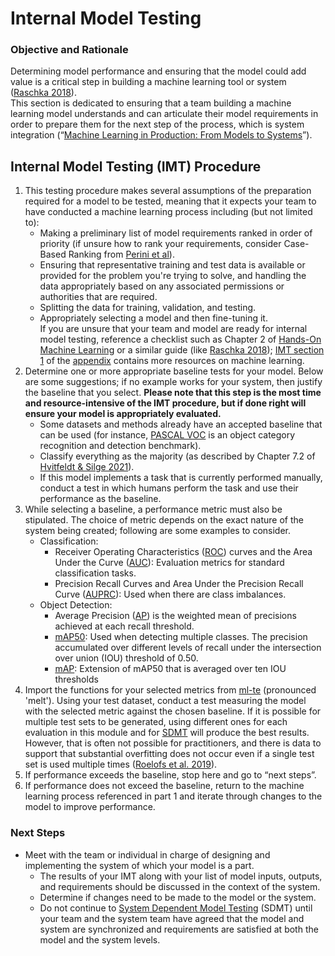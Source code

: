 # Internal Model Testing
### Objective and Rationale
Determining model performance and ensuring that the model could add value is a critical step in building a machine learning tool or system ([Raschka 2018](https://arxiv.org/pdf/1811.12808.pdf)).  
This section is dedicated to ensuring that a team building a machine learning model understands and can articulate their model requirements in order to prepare them for the next step of the process, which is system integration (“[Machine Learning in Production: From Models to Systems](https://ckaestne.medium.com/machine-learning-in-production-from-models-to-systems-e1422ec7cd65)”).  
## Internal Model Testing (IMT) Procedure
1. This testing procedure makes several assumptions of the preparation required for a model to be tested, meaning that it expects your team to have conducted a machine learning process including (but not limited to):
    * Making a preliminary list of model requirements ranked in order of priority (if unsure how to rank your requirements, consider Case-Based Ranking from [Perini et al](https://ieeexplore.ieee.org/stamp/stamp.jsp?tp=&arnumber=6249686)).
    * Ensuring that representative training and test data is available or provided for the problem you're trying to solve, and handling the data appropriately based on any associated permissions or authorities that are required.
    * Splitting the data for training, validation, and testing.
    * Appropriately selecting a model and then fine-tuning it.  
    If you are unsure that your team and model are ready for internal model testing, reference a checklist such as Chapter 2 of [Hands-On Machine Learning](https://learning.oreilly.com/library/view/hands-on-machine-learning/9781492032632/) or a similar guide (like [Raschka 2018](https://arxiv.org/pdf/1811.12808.pdf)); [IMT section 1](appendix/appendix_IMT_s1.md) of the [appendix](appendix/appendix_index.md) contains more resources on machine learning.  
2. Determine one or more appropriate baseline tests for your model. Below are some suggestions; if no example works for your system, then justify the baseline that you select. **Please note that this step is the most time and resource-intensive of the IMT procedure, but if done right will ensure your model is appropriately evaluated.**  
    * Some datasets and methods already have an accepted baseline that can be used (for instance, [PASCAL VOC](http://host.robots.ox.ac.uk/pascal/VOC/pubs/everingham10.pdf) is an object category recognition and detection benchmark).
    * Classify everything as the majority (as described by Chapter 7.2 of [Hvitfeldt & Silge 2021](https://smltar.com/mlclassification.html#classnull)).
    * If this model implements a task that is currently performed manually, conduct a test in which humans perform the task and use their performance as the baseline.
3. While selecting a baseline, a performance metric must also be stipulated. The choice of metric depends on the exact nature of the system being created; following are some examples to consider.  
    * Classification:
        * Receiver Operating Characteristics ([ROC](https://scikit-learn.org/stable/auto_examples/model_selection/plot_roc.html?highlight=roc)) curves and the Area Under the Curve ([AUC](https://scikit-learn.org/stable/modules/generated/sklearn.metrics.roc_auc_score.html#sklearn.metrics.roc_auc_score)): Evaluation metrics for standard classification tasks. 
        * Precision Recall Curves and Area Under the Precision Recall Curve ([AUPRC](https://scikit-learn.org/stable/modules/generated/sklearn.metrics.PrecisionRecallDisplay.html#sklearn.metrics.PrecisionRecallDisplay)): Used when there are class imbalances.
    * Object Detection:
        * Average Precision ([AP](https://scikit-learn.org/stable/auto_examples/model_selection/plot_precision_recall.html?highlight=precision%20recall)) is the weighted mean of precisions achieved at each recall threshold.
        * [mAP50](https://arxiv.org/abs/2112.02814): Used when detecting multiple classes. The precision accumulated over different levels of recall under the intersection over union (IOU) threshold of 0.50. 
        * [mAP](https://arxiv.org/abs/2112.02814): Extension of mAP50 that is averaged over ten IOU thresholds
4. Import the functions for your selected metrics from [ml-te](https://github.com/turingcompl33t/mlte) (pronounced 'melt'). Using your test dataset, conduct a test measuring the model with the selected metric against the chosen baseline. If it is possible for multiple test sets to be generated, using different ones for each evaluation in this module and for [SDMT](1_SDMT.md) will produce the best results. However, that is often not possible for practitioners, and there is data to support that substantial overfitting does not occur even if a single test set is used multiple times ([Roelofs et al. 2019](https://proceedings.neurips.cc/paper/2019/file/ee39e503b6bedf0c98c388b7e8589aca-Paper.pdf)).
6. If performance exceeds the baseline, stop here and go to “next steps”.
7. If performance does not exceed the baseline, return to the machine learning process referenced in part 1 and iterate through changes to the model to improve performance.
### Next Steps
* Meet with the team or individual in charge of designing and implementing the system of which your model is a part. 
    * The results of your IMT along with your list of model inputs, outputs, and requirements should be discussed in the context of the system.
    * Determine if changes need to be made to the model or the system. 
    * Do not continue to [System Dependent Model Testing](1_SDMT.md) (SDMT) until your team and the system team have agreed that the model and system are synchronized and requirements are satisfied at both the model and the system levels.
